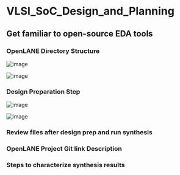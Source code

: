 # VLSI_SoC_Design_and_Planning
## Get familiar to open-source EDA tools
### OpenLANE Directory Structure 
![image](https://github.com/JagadeeshJ17/VLSI_SoC_Design_and_Planning/assets/159161730/6efd29c4-ffed-4abc-ba85-81fa1450ded5)

![image](https://github.com/JagadeeshJ17/VLSI_SoC_Design_and_Planning/assets/159161730/32b018a3-97fb-49b3-9ab4-c188e7748945)

### Design Preparation Step
![image](https://github.com/JagadeeshJ17/VLSI_SoC_Design_and_Planning/assets/159161730/9353a55e-45ba-49f7-ad19-2eef5aa8931f)

![image](https://github.com/JagadeeshJ17/VLSI_SoC_Design_and_Planning/assets/159161730/0f4c4429-7c77-4a72-b40d-2a145848ae3b)



### Review files after design prep and run synthesis

### OpenLANE Project Git link Description

### Steps to characterize synthesis results
